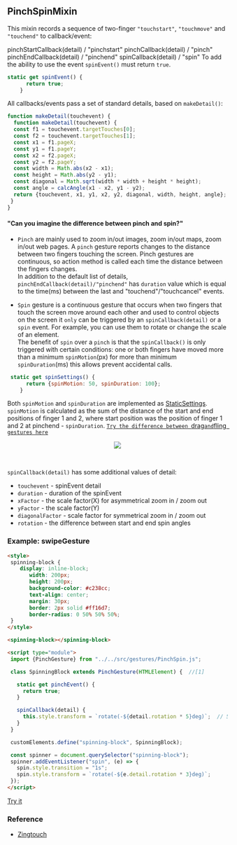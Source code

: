  ## PinchSpinMixin
 This mixin records a sequence of two-finger `"touchstart"`, `"touchmove"` and `"touchend"` to callback/event:
 
pinchStartCallback(detail) / "pinchstart"
pinchCallback(detail) / "pinch"
pinchEndCallback(detail) / "pinchend"
spinCallback(detail) / "spin"
To add the ability to use the event `spinEvent()` must return `true`.
```javascript
static get spinEvent() {
      return true;
    }
```
All callbacks/events pass a set of standard details, based on `makeDetail()`:
```javascript
function makeDetail(touchevent) {
  function makeDetail(touchevent) {
  const f1 = touchevent.targetTouches[0];
  const f2 = touchevent.targetTouches[1];
  const x1 = f1.pageX;
  const y1 = f1.pageY;
  const x2 = f2.pageX;
  const y2 = f2.pageY;
  const width = Math.abs(x2 - x1);
  const height = Math.abs(y2 - y1);
  const diagonal = Math.sqrt(width * width + height * height);
  const angle = calcAngle(x1 - x2, y1 - y2);
  return {touchevent, x1, y1, x2, y2, diagonal, width, height, angle};
 }
}
```
#### "Can you imagine the difference between pinch and spin?" 
* `Pinch` are mainly used to zoom in/out images, zoom in/out maps, zoom in/out web pages. A `pinch` gesture reports changes to the distance between two fingers touching the screen. Pinch gestures are continuous, so action method is called each time the distance between the fingers changes. <br>
 In addition to the default list of details, `pinchEndCallback(detail)/"pinchend"` has `duration` value which is equal to the time(ms) between the last and "touchend"/"touchcancel" events.
 
* `Spin` gesture is a continuous gesture that occurs when two fingers that touch the screen move around each other and
  used to control objects on the screen it `only` can  be triggered by an `spinCallback(detail)` or a `spin` event.
For example, you can use them to rotate or change the scale of an element.<br>
The benefit of `spin` over a `pinch` is that the `spinCallback()` is only triggered with certain conditions: 
one or both fingers have moved more than a minimum `spinMotion`(px) for more than minimum `spinDuration`(ms) this allows 
prevent accidental calls.
```javascript
 static get spinSettings() {
      return {spinMotion: 50, spinDuration: 100};
    }
```
Both `spinMotion` and `spinDuration` are implemented as [StaticSettings](../chapter2/Pattern_StaticSettings.md).
`spinMotion` is calculated as the sum of the distance of the start and end positions of
finger 1 and 2, where start position was the position of finger 1 and 2 at pinchend - `spinDuration`.
[`Try the difference between `drag` and `fling` gestures here`](https://rawgit.com/Halochkin/Components/master/Gestures/GesturesTest1.html)
<p align="center">
  <img src="http://www.gestureml.org/lib/exe/fetch.php/gestures/touch/simple/spatial/rotate/two_finger_rotate_gestureworks.png?w=200&tok=5f5c9f">
</p><br>

`spinCallback(detail)` has some additional values of detail: 

- `touchevent` - spinEvent detail
- `duration` - duration of the spinEvent
- `xFactor` - the scale factor(X) for asymmetrical zoom in / zoom out
- `yFactor` - the scale factor(Y)
- `diagonalFactor` - scale factor for symmetrical zoom in / zoom out 
- `rotation` - the difference between start and end spin angles <br>

 ### Example: swipeGesture
 
 ```html
 <style>
  spinning-block {
     display: inline-block;
        width: 200px;
        height: 200px;
        background-color: #c238cc;
        text-align: center;
        margin: 30px;
        border: 2px solid #ff16d7;
        border-radius: 0 50% 50% 50%;
  }
</style>

<spinning-block></spinning-block>

<script type="module">
  import {PinchGesture} from "../../src/gestures/PinchSpin.js";

  class SpinningBlock extends PinchGesture(HTMLElement) {  //[1]

    static get pinchEvent() {
      return true;
    }

    spinCallback(detail) {                              
      this.style.transform = `rotate(-${detail.rotation * 5}deg)`;  // 5 - acceleration factor and can be changed
    }
  }

  customElements.define("spinning-block", SpinningBlock); 

  const spinner = document.querySelector("spinning-block"); 
  spinner.addEventListener("spin", (e) => {
    spin.style.transition = "1s";
    spin.style.transform = `rotate(-${e.detail.rotation * 3}deg)`;
  });
</script>
 ```
 [Try it](https://rawgit.com/Halochkin/Components/master/Gestures/PinchGestureMixin/test/SpinBlock.html)
  ### Reference
  * [Zingtouch](https://zingchart.github.io/zingtouch/)
 
